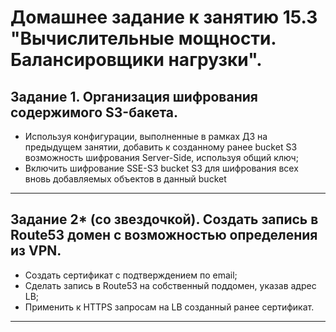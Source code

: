 # Домашнее задание к занятию 15.3 "Вычислительные мощности. Балансировщики нагрузки".


## Задание 1. Организация шифрования содержимого S3-бакета.

- Используя конфигурации, выполненные в рамках ДЗ на предыдущем занятии, добавить к созданному ранее bucket S3 возможность шифрования Server-Side, используя общий ключ;
- Включить шифрование SSE-S3 bucket S3 для шифрования всех вновь добавляемых объектов в данный bucket

---

## Задание 2* (со звездочкой). Создать запись в Route53 домен с возможностью определения из VPN.

- Создать сертификат с подтверждением по email;
- Сделать запись в Route53 на собственный поддомен, указав адрес LB;
- Применить к HTTPS запросам на LB созданный ранее сертификат.

---


